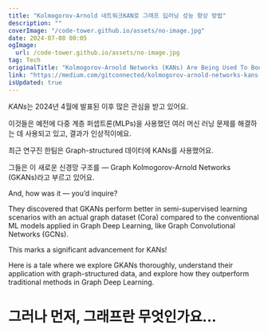 ```yaml
---
title: "Kolmogorov-Arnold 네트워크KAN로 그래프 딥러닝 성능 향상 방법"
description: ""
coverImage: "/code-tower.github.io/assets/no-image.jpg"
date: 2024-07-08 00:05
ogImage: 
  url: /code-tower.github.io/assets/no-image.jpg
tag: Tech
originalTitle: "Kolmogorov-Arnold Networks (KANs) Are Being Used To Boost Graph Deep Learning Like Never Before"
link: "https://medium.com/gitconnected/kolmogorov-arnold-networks-kans-are-being-used-to-boost-graph-deep-learning-like-never-before-2d39fec7dfc3"
isUpdated: true
---
```






*KANs*는 2024년 4월에 발표된 이후 많은 관심을 받고 있어요.

이것들은 예전에 다중 계층 퍼셉트론(MLPs)을 사용했던 여러 머신 러닝 문제를 해결하는 데 사용되고 있고, 결과가 인상적이에요.

최근 연구진 한팀은 Graph-structured 데이터에 KANs를 사용했어요.

그들은 이 새로운 신경망 구조를 — Graph Kolmogorov-Arnold Networks (GKANs)라고 부르고 있어요.

<div class="content-ad"></div>

And, how was it — you’d inquire?

They discovered that GKANs perform better in semi-supervised learning scenarios with an actual graph dataset (Cora) compared to the conventional ML models applied in Graph Deep Learning, like Graph Convolutional Networks (GCNs).

This marks a significant advancement for KANs!

Here is a tale where we explore GKANs thoroughly, understand their application with graph-structured data, and explore how they outperform traditional methods in Graph Deep Learning.

<div class="content-ad"></div>

# 그러나 먼저, 그래프란 무엇인가요...